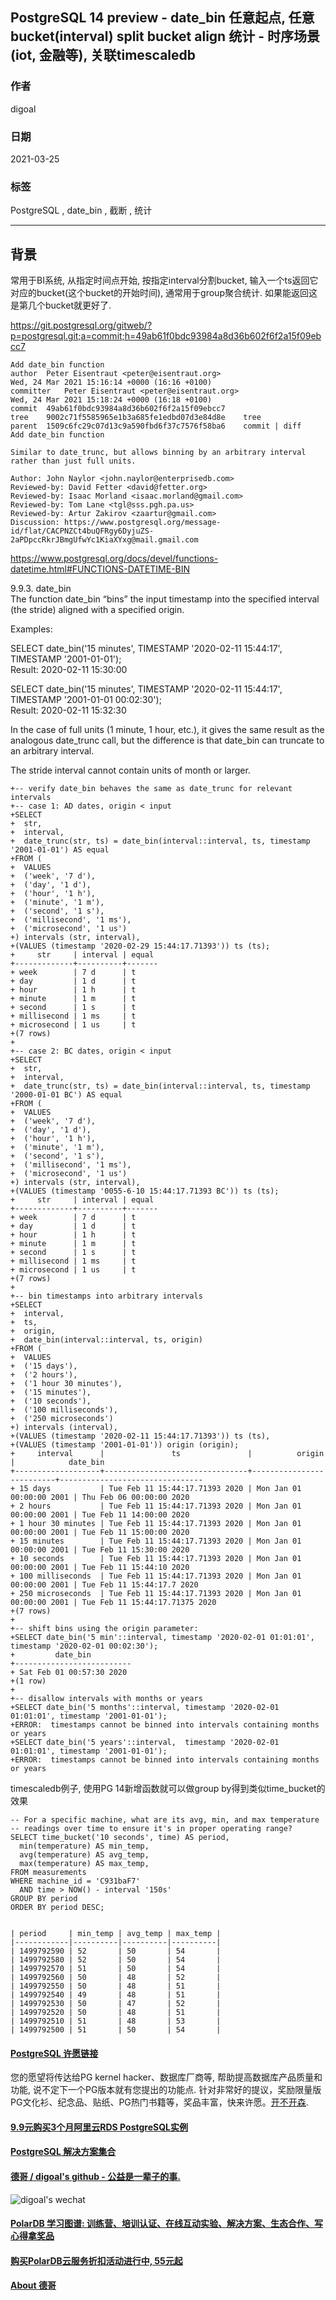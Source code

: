 ## PostgreSQL 14 preview - date_bin 任意起点, 任意bucket(interval) split bucket align 统计 - 时序场景(iot, 金融等), 关联timescaledb   
  
### 作者  
digoal  
  
### 日期  
2021-03-25   
  
### 标签  
PostgreSQL , date_bin , 截断 , 统计   
  
----  
  
## 背景  
常用于BI系统, 从指定时间点开始, 按指定interval分割bucket, 输入一个ts返回它对应的bucket(这个bucket的开始时间), 通常用于group聚合统计. 如果能返回这是第几个bucket就更好了.    
  
https://git.postgresql.org/gitweb/?p=postgresql.git;a=commit;h=49ab61f0bdc93984a8d36b602f6f2a15f09ebcc7  
  
```  
Add date_bin function  
author	Peter Eisentraut <peter@eisentraut.org>	  
Wed, 24 Mar 2021 15:16:14 +0000 (16:16 +0100)  
committer	Peter Eisentraut <peter@eisentraut.org>	  
Wed, 24 Mar 2021 15:18:24 +0000 (16:18 +0100)  
commit	49ab61f0bdc93984a8d36b602f6f2a15f09ebcc7  
tree	9002c71f5585965e1b3a685fe1edbd07d3e84d8e	tree  
parent	1509c6fc29c07d13c9a590fbd6f37c7576f58ba6	commit | diff  
Add date_bin function  
  
Similar to date_trunc, but allows binning by an arbitrary interval  
rather than just full units.  
  
Author: John Naylor <john.naylor@enterprisedb.com>  
Reviewed-by: David Fetter <david@fetter.org>  
Reviewed-by: Isaac Morland <isaac.morland@gmail.com>  
Reviewed-by: Tom Lane <tgl@sss.pgh.pa.us>  
Reviewed-by: Artur Zakirov <zaartur@gmail.com>  
Discussion: https://www.postgresql.org/message-id/flat/CACPNZCt4buQFRgy6DyjuZS-2aPDpccRkrJBmgUfwYc1KiaXYxg@mail.gmail.com  
```  
  
https://www.postgresql.org/docs/devel/functions-datetime.html#FUNCTIONS-DATETIME-BIN  
  
9.9.3. date_bin  
The function date_bin “bins” the input timestamp into the specified interval (the stride) aligned with a specified origin.  
  
Examples:  
  
SELECT date_bin('15 minutes', TIMESTAMP '2020-02-11 15:44:17', TIMESTAMP '2001-01-01');  
Result: 2020-02-11 15:30:00  
  
SELECT date_bin('15 minutes', TIMESTAMP '2020-02-11 15:44:17', TIMESTAMP '2001-01-01 00:02:30');  
Result: 2020-02-11 15:32:30  
  
In the case of full units (1 minute, 1 hour, etc.), it gives the same result as the analogous date_trunc call, but the difference is that date_bin can truncate to an arbitrary interval.  
  
The stride interval cannot contain units of month or larger.  
  
```  
+-- verify date_bin behaves the same as date_trunc for relevant intervals  
+-- case 1: AD dates, origin < input  
+SELECT  
+  str,  
+  interval,  
+  date_trunc(str, ts) = date_bin(interval::interval, ts, timestamp '2001-01-01') AS equal  
+FROM (  
+  VALUES  
+  ('week', '7 d'),  
+  ('day', '1 d'),  
+  ('hour', '1 h'),  
+  ('minute', '1 m'),  
+  ('second', '1 s'),  
+  ('millisecond', '1 ms'),  
+  ('microsecond', '1 us')  
+) intervals (str, interval),  
+(VALUES (timestamp '2020-02-29 15:44:17.71393')) ts (ts);  
+     str     | interval | equal   
+-------------+----------+-------  
+ week        | 7 d      | t  
+ day         | 1 d      | t  
+ hour        | 1 h      | t  
+ minute      | 1 m      | t  
+ second      | 1 s      | t  
+ millisecond | 1 ms     | t  
+ microsecond | 1 us     | t  
+(7 rows)  
+  
+-- case 2: BC dates, origin < input  
+SELECT  
+  str,  
+  interval,  
+  date_trunc(str, ts) = date_bin(interval::interval, ts, timestamp '2000-01-01 BC') AS equal  
+FROM (  
+  VALUES  
+  ('week', '7 d'),  
+  ('day', '1 d'),  
+  ('hour', '1 h'),  
+  ('minute', '1 m'),  
+  ('second', '1 s'),  
+  ('millisecond', '1 ms'),  
+  ('microsecond', '1 us')  
+) intervals (str, interval),  
+(VALUES (timestamp '0055-6-10 15:44:17.71393 BC')) ts (ts);  
+     str     | interval | equal   
+-------------+----------+-------  
+ week        | 7 d      | t  
+ day         | 1 d      | t  
+ hour        | 1 h      | t  
+ minute      | 1 m      | t  
+ second      | 1 s      | t  
+ millisecond | 1 ms     | t  
+ microsecond | 1 us     | t  
+(7 rows)  
+  
+-- bin timestamps into arbitrary intervals  
+SELECT  
+  interval,  
+  ts,  
+  origin,  
+  date_bin(interval::interval, ts, origin)  
+FROM (  
+  VALUES  
+  ('15 days'),  
+  ('2 hours'),  
+  ('1 hour 30 minutes'),  
+  ('15 minutes'),  
+  ('10 seconds'),  
+  ('100 milliseconds'),  
+  ('250 microseconds')  
+) intervals (interval),  
+(VALUES (timestamp '2020-02-11 15:44:17.71393')) ts (ts),  
+(VALUES (timestamp '2001-01-01')) origin (origin);  
+     interval      |               ts               |          origin          |            date_bin              
+-------------------+--------------------------------+--------------------------+--------------------------------  
+ 15 days           | Tue Feb 11 15:44:17.71393 2020 | Mon Jan 01 00:00:00 2001 | Thu Feb 06 00:00:00 2020  
+ 2 hours           | Tue Feb 11 15:44:17.71393 2020 | Mon Jan 01 00:00:00 2001 | Tue Feb 11 14:00:00 2020  
+ 1 hour 30 minutes | Tue Feb 11 15:44:17.71393 2020 | Mon Jan 01 00:00:00 2001 | Tue Feb 11 15:00:00 2020  
+ 15 minutes        | Tue Feb 11 15:44:17.71393 2020 | Mon Jan 01 00:00:00 2001 | Tue Feb 11 15:30:00 2020  
+ 10 seconds        | Tue Feb 11 15:44:17.71393 2020 | Mon Jan 01 00:00:00 2001 | Tue Feb 11 15:44:10 2020  
+ 100 milliseconds  | Tue Feb 11 15:44:17.71393 2020 | Mon Jan 01 00:00:00 2001 | Tue Feb 11 15:44:17.7 2020  
+ 250 microseconds  | Tue Feb 11 15:44:17.71393 2020 | Mon Jan 01 00:00:00 2001 | Tue Feb 11 15:44:17.71375 2020  
+(7 rows)  
+  
+-- shift bins using the origin parameter:  
+SELECT date_bin('5 min'::interval, timestamp '2020-02-01 01:01:01', timestamp '2020-02-01 00:02:30');  
+         date_bin           
+--------------------------  
+ Sat Feb 01 00:57:30 2020  
+(1 row)  
+  
+-- disallow intervals with months or years  
+SELECT date_bin('5 months'::interval, timestamp '2020-02-01 01:01:01', timestamp '2001-01-01');  
+ERROR:  timestamps cannot be binned into intervals containing months or years  
+SELECT date_bin('5 years'::interval,  timestamp '2020-02-01 01:01:01', timestamp '2001-01-01');  
+ERROR:  timestamps cannot be binned into intervals containing months or years  
```  
  
timescaledb例子, 使用PG 14新增函数就可以做group by得到类似time_bucket的效果  
  
```
-- For a specific machine, what are its avg, min, and max temperature
-- readings over time to ensure it's in proper operating range?
SELECT time_bucket('10 seconds', time) AS period,
  min(temperature) AS min_temp,
  avg(temperature) AS avg_temp,
  max(temperature) AS max_temp,
FROM measurements
WHERE machine_id = 'C931baF7'
  AND time > NOW() - interval '150s'
GROUP BY period
ORDER BY period DESC;


| period     | min_temp | avg_temp | max_temp |
|------------|----------|----------|----------|
| 1499792590 | 52       | 50       | 54       |
| 1499792580 | 52       | 50       | 54       |
| 1499792570 | 51       | 50       | 54       |
| 1499792560 | 50       | 48       | 52       |
| 1499792550 | 50       | 48       | 51       |
| 1499792540 | 49       | 48       | 51       |
| 1499792530 | 50       | 47       | 52       |
| 1499792520 | 50       | 48       | 51       |
| 1499792510 | 51       | 48       | 53       |
| 1499792500 | 51       | 50       | 54       |
```
  
  
#### [PostgreSQL 许愿链接](https://github.com/digoal/blog/issues/76 "269ac3d1c492e938c0191101c7238216")
您的愿望将传达给PG kernel hacker、数据库厂商等, 帮助提高数据库产品质量和功能, 说不定下一个PG版本就有您提出的功能点. 针对非常好的提议，奖励限量版PG文化衫、纪念品、贴纸、PG热门书籍等，奖品丰富，快来许愿。[开不开森](https://github.com/digoal/blog/issues/76 "269ac3d1c492e938c0191101c7238216").  
  
  
#### [9.9元购买3个月阿里云RDS PostgreSQL实例](https://www.aliyun.com/database/postgresqlactivity "57258f76c37864c6e6d23383d05714ea")
  
  
#### [PostgreSQL 解决方案集合](https://yq.aliyun.com/topic/118 "40cff096e9ed7122c512b35d8561d9c8")
  
  
#### [德哥 / digoal's github - 公益是一辈子的事.](https://github.com/digoal/blog/blob/master/README.md "22709685feb7cab07d30f30387f0a9ae")
  
  
![digoal's wechat](../pic/digoal_weixin.jpg "f7ad92eeba24523fd47a6e1a0e691b59")
  
  
#### [PolarDB 学习图谱: 训练营、培训认证、在线互动实验、解决方案、生态合作、写心得拿奖品](https://www.aliyun.com/database/openpolardb/activity "8642f60e04ed0c814bf9cb9677976bd4")
  
  
#### [购买PolarDB云服务折扣活动进行中, 55元起](https://www.aliyun.com/activity/new/polardb-yunparter?userCode=bsb3t4al "e0495c413bedacabb75ff1e880be465a")
  
  
#### [About 德哥](https://github.com/digoal/blog/blob/master/me/readme.md "a37735981e7704886ffd590565582dd0")
  
